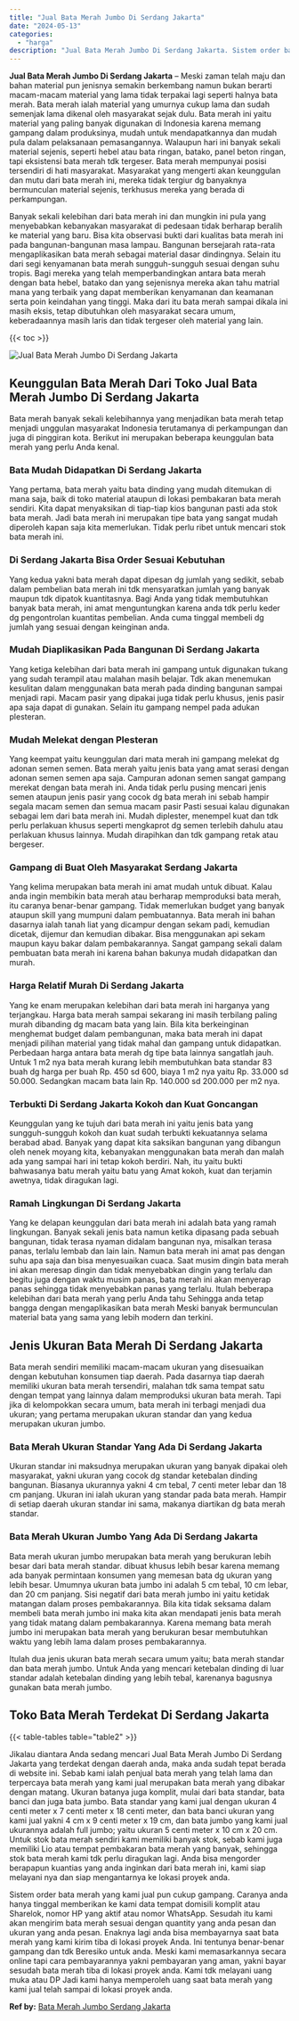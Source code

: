 ```yaml
---
title: "Jual Bata Merah Jumbo Di Serdang Jakarta"
date: "2024-05-13"
categories: 
  - "harga"
description: "Jual Bata Merah Jumbo Di Serdang Jakarta. Sistem order bata merah yang kami jual pun cukup gampang. Caranya anda hanya tinggal memberikan ke kami data tempat..."
---
```


**Jual Bata Merah Jumbo Di Serdang Jakarta** – Meski zaman telah maju dan bahan material pun jenisnya semakin berkembang namun bukan berarti macam-macam material yang lama tidak terpakai lagi seperti halnya bata merah. Bata merah ialah material yang umurnya cukup lama dan sudah semenjak lama dikenal oleh masyarakat sejak dulu. Bata merah ini yaitu material yang paling banyak digunakan di Indonesia karena memang gampang dalam produksinya, mudah untuk mendapatkannya dan mudah pula dalam pelaksanaan pemasangannya. Walaupun hari ini banyak sekali material sejenis, seperti hebel atau bata ringan, batako, panel beton ringan, tapi eksistensi bata merah tdk tergeser. Bata merah mempunyai posisi tersendiri di hati masyarakat. Masyarakat yang mengerti akan keunggulan dan mutu dari bata merah ini, mereka tidak tergiur dg banyaknya bermunculan material sejenis, terkhusus mereka yang berada di perkampungan.

Banyak sekali kelebihan dari bata merah ini dan mungkin ini pula yang menyebabkan kebanyakan masyarakat di pedesaan tidak berharap beralih ke material yang baru. Bisa kita observasi bukti dari kualitas bata merah ini pada bangunan-bangunan masa lampau. Bangunan bersejarah rata-rata mengaplikasikan bata merah sebagai material dasar dindingnya. Selain itu dari segi kenyamanan bata merah sungguh-sungguh sesuai dengan suhu tropis. Bagi mereka yang telah memperbandingkan antara bata merah dengan bata hebel, batako dan yang sejenisnya mereka akan tahu matrial mana yang terbaik yang dapat memberikan kenyamanan dan keamanan serta poin keindahan yang tinggi. Maka dari itu bata merah sampai dikala ini masih eksis, tetap dibutuhkan oleh masyarakat secara umum, keberadaannya masih laris dan tidak tergeser oleh material yang lain.

{{< toc >}}

![Jual Bata Merah Jumbo Di Serdang Jakarta](/images/jual-bata-merah-32.png)

## Keunggulan Bata Merah Dari Toko Jual Bata Merah Jumbo Di Serdang Jakarta

Bata merah banyak sekali kelebihannya yang menjadikan bata merah tetap menjadi unggulan masyarakat Indonesia terutamanya di perkampungan dan juga di pinggiran kota. Berikut ini merupakan beberapa keunggulan bata merah yang perlu Anda kenal.

### Bata Mudah Didapatkan Di Serdang Jakarta

Yang pertama, bata merah yaitu bata dinding yang mudah ditemukan di mana saja, baik di toko material ataupun di lokasi pembakaran bata merah sendiri. Kita dapat menyaksikan di tiap-tiap kios bangunan pasti ada stok bata merah. Jadi bata merah ini merupakan tipe bata yang sangat mudah diperoleh kapan saja kita memerlukan. Tidak perlu ribet untuk mencari stok bata merah ini.

### Di Serdang Jakarta Bisa Order Sesuai Kebutuhan

Yang kedua yakni bata merah dapat dipesan dg jumlah yang sedikit, sebab dalam pembelian bata merah ini tdk mensyaratkan jumlah yang banyak maupun tdk dipatok kuantitasnya. Bagi Anda yang tidak membutuhkan banyak bata merah, ini amat menguntungkan karena anda tdk perlu keder dg pengontrolan kuantitas pembelian. Anda cuma tinggal membeli dg jumlah yang sesuai dengan keinginan anda.

### Mudah Diaplikasikan Pada Bangunan Di Serdang Jakarta

Yang ketiga kelebihan dari bata merah ini gampang untuk digunakan tukang yang sudah terampil atau malahan masih belajar. Tdk akan menemukan kesulitan dalam menggunakan bata merah pada dinding bangunan sampai menjadi rapi. Macam pasir yang dipakai juga tidak perlu khusus, jenis pasir apa saja dapat di gunakan. Selain itu gampang nempel pada adukan plesteran.

### Mudah Melekat dengan Plesteran

Yang keempat yaitu keunggulan dari mata merah ini gampang melekat dg adonan semen semen. Bata merah yaitu jenis bata yang amat serasi dengan adonan semen semen apa saja. Campuran adonan semen sangat gampang merekat dengan bata merah ini. Anda tidak perlu pusing mencari jenis semen ataupun jenis pasir yang cocok dg bata merah ini sebab hampir segala macam semen dan semua macam pasir Pasti sesuai kalau digunakan sebagai lem dari bata merah ini. Mudah diplester, menempel kuat dan tdk perlu perlakuan khusus seperti mengkaprot dg semen terlebih dahulu atau perlakuan khusus lainnya. Mudah dirapihkan dan tdk gampang retak atau bergeser.

### Gampang di Buat Oleh Masyarakat Serdang Jakarta

Yang kelima merupakan bata merah ini amat mudah untuk dibuat. Kalau anda ingin membikin bata merah atau berharap memproduksi bata merah, itu caranya benar-benar gampang. Tidak memerlukan budget yang banyak ataupun skill yang mumpuni dalam pembuatannya. Bata merah ini bahan dasarnya ialah tanah liat yang dicampur dengan sekam padi, kemudian dicetak, dijemur dan kemudian dibakar. Bisa menggunakan api sekam maupun kayu bakar dalam pembakarannya. Sangat gampang sekali dalam pembuatan bata merah ini karena bahan bakunya mudah didapatkan dan murah.

### Harga Relatif Murah Di Serdang Jakarta

Yang ke enam merupakan kelebihan dari bata merah ini harganya yang terjangkau. Harga bata merah sampai sekarang ini masih terbilang paling murah dibanding dg macam bata yang lain. Bila kita berkeinginan menghemat budget dalam pembangunan, maka bata merah ini dapat menjadi pilihan material yang tidak mahal dan gampang untuk didapatkan. Perbedaan harga antara bata merah dg tipe bata lainnya sangatlah jauh. Untuk 1 m2 nya bata merah kurang lebih membutuhkan bata standar 83 buah dg harga per buah Rp. 450 sd 600, biaya 1 m2 nya yaitu Rp. 33.000 sd 50.000. Sedangkan macam bata lain Rp. 140.000 sd 200.000 per m2 nya.

### Terbukti Di Serdang Jakarta Kokoh dan Kuat Goncangan

Keunggulan yang ke tujuh dari bata merah ini yaitu jenis bata yang sungguh-sungguh kokoh dan kuat sudah terbukti kekuatannya selama berabad abad. Banyak yang dapat kita saksikan bangunan yang dibangun oleh nenek moyang kita, kebanyakan menggunakan bata merah dan malah ada yang sampai hari ini tetap kokoh berdiri. Nah, itu yaitu bukti bahwasanya batu merah yaitu batu yang Amat kokoh, kuat dan terjamin awetnya, tidak diragukan lagi.

### Ramah Lingkungan Di Serdang Jakarta

Yang ke delapan keunggulan dari bata merah ini adalah bata yang ramah lingkungan. Banyak sekali jenis bata namun ketika dipasang pada sebuah bangunan, tidak terasa nyaman didalam bangunan nya, misalkan terasa panas, terlalu lembab dan lain lain. Namun bata merah ini amat pas dengan suhu apa saja dan bisa menyesuaikan cuaca. Saat musim dingin bata merah ini akan meresap dingin dan tidak menyebabkan dingin yang terlalu dan begitu juga dengan waktu musim panas, bata merah ini akan menyerap panas sehingga tidak menyebabkan panas yang terlalu. Itulah beberapa kelebihan dari bata merah yang perlu Anda tahu Sehingga anda tetap bangga dengan mengaplikasikan bata merah Meski banyak bermunculan material bata yang sama yang lebih modern dan terkini.

## Jenis Ukuran Bata Merah Di Serdang Jakarta

Bata merah sendiri memiliki macam-macam ukuran yang disesuaikan dengan kebutuhan konsumen tiap daerah. Pada dasarnya tiap daerah memiliki ukuran bata merah tersendiri, malahan tdk sama tempat satu dengan tempat yang lainnya dalam memproduksi ukuran bata merah. Tapi jika di kelompokkan secara umum, bata merah ini terbagi menjadi dua ukuran; yang pertama merupakan ukuran standar dan yang kedua merupakan ukuran jumbo.

### Bata Merah Ukuran Standar Yang Ada Di Serdang Jakarta

Ukuran standar ini maksudnya merupakan ukuran yang banyak dipakai oleh masyarakat, yakni ukuran yang cocok dg standar ketebalan dinding bangunan. Biasanya ukurannya yakni 4 cm tebal, 7 centi meter lebar dan 18 cm panjang. Ukuran ini ialah ukuran yang standar pada bata merah. Hampir di setiap daerah ukuran standar ini sama, makanya diartikan dg bata merah standar.

### Bata Merah Ukuran Jumbo Yang Ada Di Serdang Jakarta

Bata merah ukuran jumbo merupakan bata merah yang berukuran lebih besar dari bata merah standar. dibuat khusus lebih besar karena memang ada banyak permintaan konsumen yang memesan bata dg ukuran yang lebih besar. Umumnya ukuran bata jumbo ini adalah 5 cm tebal, 10 cm lebar, dan 20 cm panjang. Sisi negatif dari bata merah jumbo ini yaitu ketidak matangan dalam proses pembakarannya. Bila kita tidak seksama dalam membeli bata merah jumbo ini maka kita akan mendapati jenis bata merah yang tidak matang dalam pembakarannya. Karena memang bata merah jumbo ini merupakan bata merah yang berukuran besar membutuhkan waktu yang lebih lama dalam proses pembakarannya.

Itulah dua jenis ukuran bata merah secara umum yaitu; bata merah standar dan bata merah jumbo. Untuk Anda yang mencari ketebalan dinding di luar standar adalah ketebalan dinding yang lebih tebal, karenanya bagusnya gunakan bata merah jumbo.

## Toko Bata Merah Terdekat Di Serdang Jakarta

{{< table-tables table="table2" >}}

Jikalau diantara Anda sedang mencari Jual Bata Merah Jumbo Di Serdang Jakarta yang terdekat dengan daerah anda, maka anda sudah tepat berada di website ini. Sebab kami ialah penjual bata merah yang telah lama dan terpercaya bata merah yang kami jual merupakan bata merah yang dibakar dengan matang. Ukuran batanya juga komplit, mulai dari bata standar, bata banci dan juga bata jumbo. Bata standar yang kami jual dengan ukuran 4 centi meter x 7 centi meter x 18 centi meter, dan bata banci ukuran yang kami jual yakni 4 cm x 9 centi meter x 19 cm, dan bata jumbo yang kami jual ukurannya adalah full jumbo; yaitu ukuran 5 centi meter x 10 cm x 20 cm. Untuk stok bata merah sendiri kami memiliki banyak stok, sebab kami juga memiliki Lio atau tempat pembakaran bata merah yang banyak, sehingga stok bata merah kami tdk perlu diragukan lagi. Anda bisa mengorder berapapun kuantias yang anda inginkan dari bata merah ini, kami siap melayani nya dan siap mengantarnya ke lokasi proyek anda.

Sistem order bata merah yang kami jual pun cukup gampang. Caranya anda hanya tinggal memberikan ke kami data tempat domisili komplit atau Sharelok, nomor HP yang aktif atau nomor WhatsApp. Sesudah itu kami akan mengirim bata merah sesuai dengan quantity yang anda pesan dan ukuran yang anda pesan. Enaknya lagi anda bisa membayarnya saat bata merah yang kami kirim tiba di lokasi proyek Anda. Ini tentunya benar-benar gampang dan tdk Beresiko untuk anda. Meski kami memasarkannya secara online tapi cara pembayarannya yakni pembayaran yang aman, yakni bayar sesudah bata merah tiba di lokasi proyek anda. Kami tdk melayani uang muka atau DP Jadi kami hanya memperoleh uang saat bata merah yang kami jual telah sampai di lokasi proyek anda.

**Ref by:** [Bata Merah Jumbo Serdang Jakarta](https://id.wikipedia.org/wiki/Bata)
